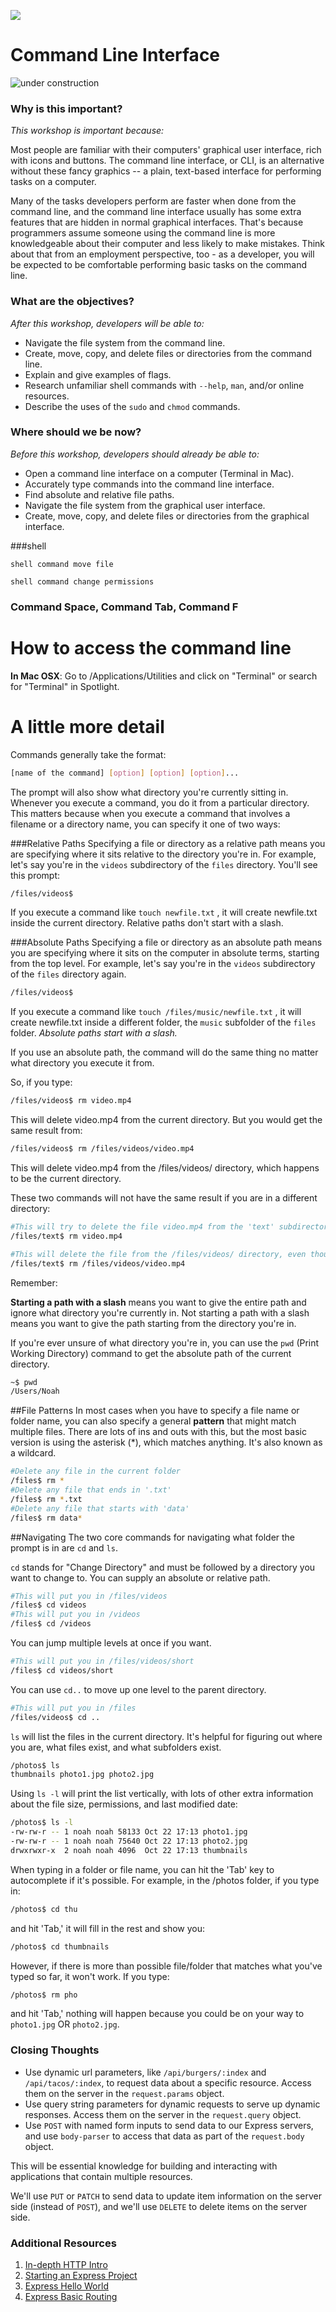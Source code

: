 <!--
Location: SF
Last edited by: Brianna
-->

![](https://ga-dash.s3.amazonaws.com/production/assets/logo-9f88ae6c9c3871690e33280fcf557f33.png)

# Command Line Interface
![under construction](http://www.sharonkgilbert.com/wp-content/uploads/2015/12/Under-construction-1-150x150.png)

### Why is this important?
<!-- framing the "why" in big-picture/real world examples -->
*This workshop is important because:*

Most people are familiar with their computers' graphical user interface, rich with icons and buttons.   The command line interface, or CLI, is an alternative without these fancy graphics -- a plain, text-­based interface for performing tasks on a computer.

Many of the tasks developers perform are faster when done from the command line, and the command line interface usually has some extra features that are hidden in normal graphical interfaces. That's because programmers assume someone using the command line is more knowledgeable about their computer and less likely to make mistakes.  Think about that from an employment perspective, too - as a developer, you will be expected to be comfortable performing basic tasks on the command line.

### What are the objectives?
<!-- specific/measurable goal for students to achieve -->
*After this workshop, developers will be able to:*

- Navigate the file system from the command line.
- Create, move, copy, and delete files or directories from the command line.
- Explain and give examples of flags.
- Research unfamiliar shell commands with `--help`, `man`, and/or online resources.
- Describe the uses of the `sudo` and `chmod` commands.


### Where should we be now?
<!-- call out the skills that are prerequisites -->
*Before this workshop, developers should already be able to:*

- Open a command line interface on a computer (Terminal in Mac).
- Accurately type commands into the command line interface.
- Find absolute and relative file paths.
- Navigate the file system from the graphical user interface.
- Create, move, copy, and delete files or directories from the graphical interface.


###shell

`shell command move file`

`shell command change permissions`

### Command Space, Command Tab, Command F

# How to access the command line

**In Mac OSX**: Go to /Applications/Utilities and click on "Terminal" or search for "Terminal" in Spotlight.


# A little more detail
Commands generally take the format:  

```bash
[name of the command] [option] [option] [option]...
```  

The prompt will also show what directory you're currently sitting in. Whenever you execute a command, you do it from a particular directory. This matters because when you execute a command that involves a filename or a directory name, you can specify it one of two ways:


###Relative Paths
Specifying a file or directory as a relative path means you are specifying where it sits relative to the directory you're in. For example, let's say
you're in the `videos` subdirectory of the `files` directory. You'll see this prompt:

```bash  
/files/videos$  
```  

If you execute a command like `touch newfile.txt` , it will create newfile.txt inside the current directory. Relative paths don't start with a slash.  

###Absolute Paths
Specifying a file or directory as an absolute path means you are specifying where it sits on the computer in absolute terms, starting from the top
level. For example, let's say you're in the `videos` subdirectory of the `files` directory again.

```bash
/files/videos$  
```  

If you execute a command like `touch /files/music/newfile.txt` , it will create newfile.txt inside a different folder, the `music` subfolder of the
`files` folder. *Absolute paths start with a slash.*  

If you use an absolute path, the command will do the same thing no matter what directory you execute it from.  

So, if you type:  

```bash  
/files/videos$ rm video.mp4  
```
This will delete video.mp4 from the current directory. But you would get the same result from:  

```bash
/files/videos$ rm /files/videos/video.mp4
```  

This will delete video.mp4 from the /files/videos/ directory, which happens to be the current directory.  

These two commands will not have the same result if you are in a different directory:  

```bash
#This will try to delete the file video.mp4 from the 'text' subdirectory instead, because that is the current directory
/files/text$ rm video.mp4

#This will delete the file from the /files/videos/ directory, even though it is not the current directory
/files/text$ rm /files/videos/video.mp4
```  

Remember:  

**Starting a path with a slash** means you want to give the entire path and ignore what directory you're currently in. Not starting a path with a
slash means you want to give the path starting from the directory you're in.  

If you're ever unsure of what directory you're in, you can use the `pwd` (Print Working Directory) command to get the absolute path of the current directory.  

```bash
~$ pwd
/Users/Noah
```  

##File Patterns
In most cases when you have to specify a file name or folder name, you can also specify a general **pattern** that might match multiple files. There are lots of ins and outs with this, but the most basic version is using the asterisk (*), which matches anything. It's also known as a wildcard.  

```bash
#Delete any file in the current folder
/files$ rm *
#Delete any file that ends in '.txt'
/files$ rm *.txt
#Delete any file that starts with 'data'
/files$ rm data*
```  

##Navigating
The two core commands for navigating what folder the prompt is in are `cd` and `ls`.  

`cd` stands for "Change Directory" and must be followed by a directory you want to change to. You can supply an absolute or relative path.  

```bash
#This will put you in /files/videos
/files$ cd videos
#This will put you in /videos
/files$ cd /videos
```  
You can jump multiple levels at once if you want.

```bash
#This will put you in /files/videos/short
/files$ cd videos/short
```  

You can use `cd..` to move up one level to the parent directory.  

```bash
#This will put you in /files
/files/videos$ cd ..
```
`ls` will list the files in the current directory. It's helpful for figuring out where you are, what files exist, and what subfolders exist.  

```bash
/photos$ ls
thumbnails photo1.jpg photo2.jpg
```  

Using `ls­ -l` will print the list vertically, with lots of other extra information about the file size, permissions, and last modified date:  

```bash
/photos$ ls -­l
­-rw-­rw-­r -- ­1 noah noah 58133 Oct 22 17:13 photo1.jpg
-­rw-­rw-­r­­ -- 1 noah noah 75640 Oct 22 17:13 photo2.jpg
drwxrwxr­-x  2 noah noah 4096  Oct 22 17:13 thumbnails  
```  

When typing in a folder or file name, you can hit the 'Tab' key to autocomplete if it's possible. For example, in the /photos folder, if you type in:  

```bash
/photos$ cd thu
```  

and hit 'Tab,' it will fill in the rest and show you:  

```bash
/photos$ cd thumbnails
```  

However, if there is more than possible file/folder that matches what you've typed so far, it won't work. If you type:  

```bash
/photos$ rm pho
```  

and hit 'Tab,' nothing will happen because you could be on your way to `photo1.jpg` OR `photo2.jpg`.  





### Closing Thoughts

* Use dynamic url parameters, like `/api/burgers/:index` and `/api/tacos/:index`, to request data about a specific resource. Access them on the server in the `request.params` object.
* Use query string parameters for dynamic requests to serve up dynamic responses. Access them on the server in the `request.query` object.
* Use `POST` with named form inputs to send data to our Express servers, and use `body-parser` to access that data as part of the `request.body` object.

This will be essential knowledge for building and interacting with applications that contain multiple resources.  

We'll use `PUT` or `PATCH` to send data to update item information on the server side (instead of `POST`), and we'll use `DELETE` to delete items on the server side.


### Additional Resources

1. [In-depth HTTP Intro](http://code.tutsplus.com/tutorials/http-the-protocol-every-web-developer-must-know-part-1--net-31177)
1. [Starting an Express Project](http://expressjs.com/starter/installing.html)
1. [Express Hello World](http://expressjs.com/starter/hello-world.html)
1. [Express Basic Routing](http://expressjs.com/starter/basic-routing.html)
